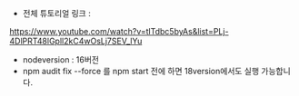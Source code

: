 -   전체 튜토리얼 링크 :

https://www.youtube.com/watch?v=tlTdbc5byAs&list=PLj-4DlPRT48lGpll2kC4wOsLj7SEV_lYu

-   nodeversion : 16버전
-   npm audit fix --force 를 npm start 전에 하면 18version에서도 실행 가능합니다.
